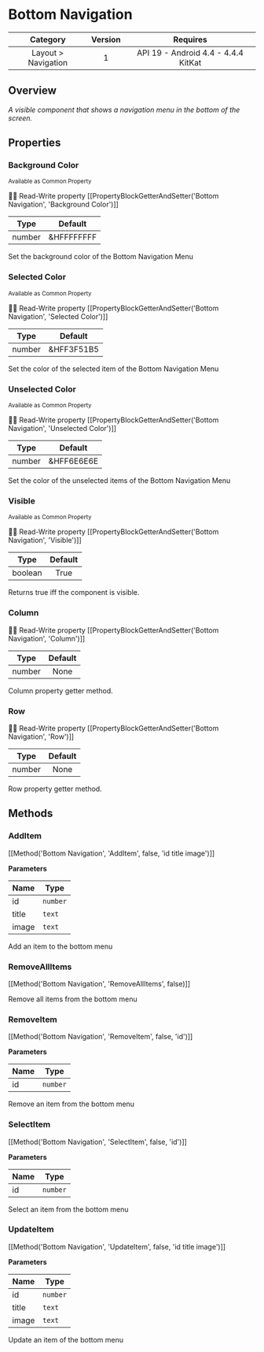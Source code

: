 # Bottom Navigation

| Category | Version | Requires |
|:--------:|:-------:|:--------:|
|Layout > Navigation|1|API 19 - Android 4.4 - 4.4.4 KitKat|

## Overview

_A visible component that shows a navigation menu in the bottom of the screen._

## Properties

### Background Color

<small>Available as Common Property</small>

:eyes::pencil: Read-Write property
[[PropertyBlockGetterAndSetter('Bottom Navigation', 'Background Color')]]

| Type | Default |
|:----:|:-------:|
|number|&HFFFFFFFF|

Set the background color of the Bottom Navigation Menu

### Selected Color

<small>Available as Common Property</small>

:eyes::pencil: Read-Write property
[[PropertyBlockGetterAndSetter('Bottom Navigation', 'Selected Color')]]

| Type | Default |
|:----:|:-------:|
|number|&HFF3F51B5|

Set the color of the selected item of the Bottom Navigation Menu

### Unselected Color

<small>Available as Common Property</small>

:eyes::pencil: Read-Write property
[[PropertyBlockGetterAndSetter('Bottom Navigation', 'Unselected Color')]]

| Type | Default |
|:----:|:-------:|
|number|&HFF6E6E6E|

Set the color of the unselected items of the Bottom Navigation Menu

### Visible

<small>Available as Common Property</small>

:eyes::pencil: Read-Write property
[[PropertyBlockGetterAndSetter('Bottom Navigation', 'Visible')]]

| Type | Default |
|:----:|:-------:|
|boolean|True|

Returns true iff the component is visible.

### Column



:eyes::pencil: Read-Write property
[[PropertyBlockGetterAndSetter('Bottom Navigation', 'Column')]]

| Type | Default |
|:----:|:-------:|
|number|None|

Column property getter method.

### Row



:eyes::pencil: Read-Write property
[[PropertyBlockGetterAndSetter('Bottom Navigation', 'Row')]]

| Type | Default |
|:----:|:-------:|
|number|None|

Row property getter method.

## Methods

### AddItem



[[Method('Bottom Navigation', 'AddItem', false, 'id title image')]]

**Parameters**

| Name | Type |
|------|------|
|id|`number`|
|title|`text`|
|image|`text`|


Add an item to the bottom menu

### RemoveAllItems



[[Method('Bottom Navigation', 'RemoveAllItems', false)]]

Remove all items from the bottom menu

### RemoveItem



[[Method('Bottom Navigation', 'RemoveItem', false, 'id')]]

**Parameters**

| Name | Type |
|------|------|
|id|`number`|


Remove an item from the bottom menu

### SelectItem



[[Method('Bottom Navigation', 'SelectItem', false, 'id')]]

**Parameters**

| Name | Type |
|------|------|
|id|`number`|


Select an item from the bottom menu

### UpdateItem



[[Method('Bottom Navigation', 'UpdateItem', false, 'id title image')]]

**Parameters**

| Name | Type |
|------|------|
|id|`number`|
|title|`text`|
|image|`text`|


Update an item of the bottom menu